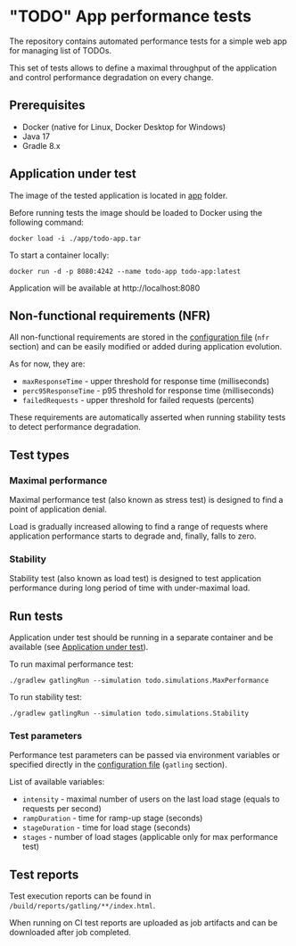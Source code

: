 # "TODO" App performance tests

The repository contains automated performance tests for a simple web app for managing list of TODOs.

This set of tests allows to define a maximal throughput of the application and control performance degradation on every change.

## Prerequisites
- Docker (native for Linux, Docker Desktop for Windows)
- Java 17
- Gradle 8.x

## Application under test
The image of the tested application is located in [app](/app) folder.

Before running tests the image should be loaded to Docker using the following command:

`docker load -i ./app/todo-app.tar`

To start a container locally:

`docker run -d -p 8080:4242 --name todo-app todo-app:latest`

Application will be available at http://localhost:8080

## Non-functional requirements (NFR)
All non-functional requirements are stored in the [configuration file](src/gatling/resources/configuration.yaml) (`nfr` section)
and can be easily modified or added during application evolution.

As for now, they are:
- `maxResponseTime` - upper threshold for response time (milliseconds)
- `perc95ResponseTime` - p95 threshold for response time (milliseconds)
- `failedRequests` - upper threshold for failed requests (percents)

These requirements are automatically asserted when running stability tests to detect performance degradation.

## Test types

### Maximal performance
Maximal performance test (also known as stress test) is designed to find a point of application denial.

Load is gradually increased allowing to find a range of requests where application performance starts to degrade and, finally, falls to zero.

### Stability
Stability test (also known as load test) is designed to test application performance during long period of time with under-maximal load.

## Run tests
Application under test should be running in a separate container and be available (see [Application under test](#application-under-test)).

To run maximal performance test:

`./gradlew gatlingRun --simulation todo.simulations.MaxPerformance`

To run stability test:

`./gradlew gatlingRun --simulation todo.simulations.Stability`

### Test parameters
Performance test parameters can be passed via environment variables or specified directly in the [configuration file](src/gatling/resources/configuration.yaml) (`gatling` section).

List of available variables:
- `intensity` - maximal number of users on the last load stage (equals to requests per second)
- `rampDuration` - time for ramp-up stage (seconds)
- `stageDuration` - time for load stage (seconds)
- `stages` - number of load stages (applicable only for max performance test)

## Test reports
Test execution reports can be found in `/build/reports/gatling/**/index.html`.

When running on CI test reports are uploaded as job artifacts and can be downloaded after job completed.
